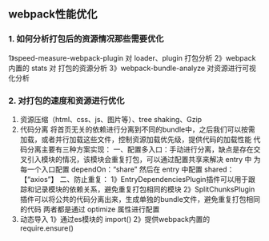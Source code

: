 ## webpack性能优化

### 1. 如何分析打包后的资源情况那些需要优化
1》speed-measure-webpack-plugin 对 loader、plugin 打包分析
2》webpack 内置的 stats 对 打包的资源分析
3》webpack-bundle-analyze 对资源进行可视化分析

### 2. 对打包的速度和资源进行优化

1. 资源压缩（html、css、js、图片等）、tree shaking、Gzip
2. 代码分离 将首页无关的依赖进行分离到不同的bundle中，之后我们可以按需加载，或者并行加载这些文件，控制资源加载优先级，提供代码的加载性能
代码分离主要有三种方案实现：
一、配置多入口：手动进行分离，缺点是存在交叉引入模块的情况，该模块会重复打包，可以通过配置共享来解决 
entry 中 为每一个入口配置 dependOn：“share” 然后在 entry 中配置 shared：【“axios”】
二、防止重复：
1》EntryDependenciesPlugin插件可以用于跟踪和记录模块的依赖关系，避免重复打包相同的模块
2》SplitChunksPlugin插件可以将公共的代码分离出来，生成单独的bundle文件，避免重复打包相同的代码
两者都是通过 optimize 属性进行配置
3. 动态导入
1》通过es模块的 import() 
2》提供webpack内置的 require.ensure()



